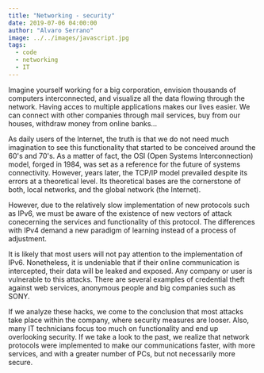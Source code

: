 ```yaml
---
title: "Networking - security"
date: 2019-07-06 04:00:00
author: "Alvaro Serrano"
image: ../../images/javascript.jpg
tags:
  - code
  - networking
  - IT
---
```


Imagine yourself working for a big corporation, envision thousands of computers interconnected, and visualize all the data flowing through the network. Having acces to multiple applications makes our lives easier. We can connect with other companies through mail services, buy from our houses, withdraw money from online banks...


As daily users of the Internet, the truth is that we do not need much imagination to see this functionality that started to be conceived around the 60's and 70's. As a matter of fact, the OSI (Open Systems Interconnection) model, forged in 1984, was set as a reference for the future of systems connectivity. However, years later, the TCP/IP model prevailed despite its errors at a theoretical level. Its theoretical bases are the cornerstone of both, local networks, and the global network (the Internet).


However, due to the relatively slow implementation of new protocols such as IPv6, we must be aware of the existence of new vectors of attack conecerning the services and functionality of this protocol. The differences with IPv4 demand a new paradigm of learning instead of a process of adjustment.


It is likely that most users will not pay attention to the implementation of IPv6. Nonetheless, it is undeniable that if their online communication is intercepted, their data will be leaked and exposed. Any company or user is vulnerable to this attacks. There are several examples of credential theft against web services, anonymous people and big companies such as SONY.


If we analyze these hacks, we come to the conclusion that most attacks take place within the company, where security measures are looser. Also, many IT technicians focus too much on functionality and end up overlooking security. If we take a look to the past, we realize that network protocols were implemented to make our communications faster, with more services, and with a greater number of PCs, but not necessarily more secure.

